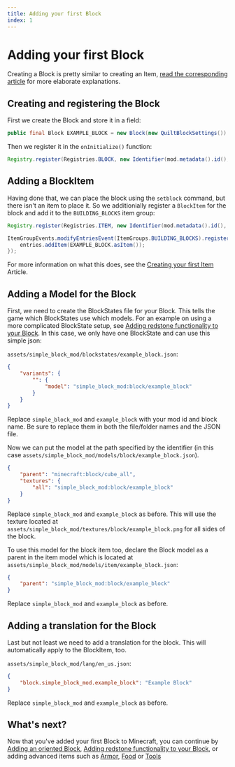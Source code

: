 ```yaml
---
title: Adding your first Block
index: 1
---
```

# Adding your first Block
Creating a Block is pretty similar to creating an Item, [read the corresponding article](../items/first-item) for more elaborate explanations.

## Creating and registering the Block

First we create the Block and store it in a field:

```java
public final Block EXAMPLE_BLOCK = new Block(new QuiltBlockSettings())
```

Then we register it in the `onInitialize()` function:

```java
Registry.register(Registries.BLOCK, new Identifier(mod.metadata().id(), "example_block"), EXAMPLE_BLOCK);
```
## Adding a BlockItem

Having done that, we can place the block using the `setblock` command, but there isn't an item to place it. So we additionially register a `BlockItem` for the block and add it to the `BUILDING_BLOCKS` item group:

```java
Registry.register(Registries.ITEM, new Identifier(mod.metadata().id(), "example_block"), new BlockItem(EXAMPLE_BLOCK, new QuiltItemSettings()))

ItemGroupEvents.modifyEntriesEvent(ItemGroups.BUILDING_BLOCKS).register(entries -> {
	entries.addItem(EXAMPLE_BLOCK.asItem());
});
```

For more information on what this does, see the [Creating your first Item](../items/first-item#registering-the-item) Article.

## Adding a Model for the Block

First, we need to create the BlockStates file for your Block. This tells the game which BlockStates use which models. For an example on using a more complicated BlockState setup, see [Adding redstone functionality to your Block](TODO). In this case, we only have one BlockState and can use this simple json:

`assets/simple_block_mod/blockstates/example_block.json`:
```json
{
    "variants": {
        "": {
            "model": "simple_block_mod:block/example_block"
        }
    }
}
```

Replace `simple_block_mod` and `example_block` with your mod id and block name. Be sure to replace them in both the file/folder names and the JSON file.

Now we can put the model at the path specified by the identifier (in this case `assets/simple_block_mod/models/block/example_block.json`).

```json
{
	"parent": "minecraft:block/cube_all",
	"textures": {
		"all": "simple_block_mod:block/example_block"
	}
}
```
Replace `simple_block_mod` and `example_block` as before.
This will use the texture located at `assets/simple_block_mod/textures/block/example_block.png` for all sides of the block.


To use this model for the block item too, declare the Block model as a parent in the item model which is located at `assets/simple_block_mod/models/item/example_block.json`:
```json
{
	"parent": "simple_block_mod:block/example_block"
}
```
Replace `simple_block_mod` and `example_block` as before.

## Adding a translation for the Block

Last but not least we need to add a translation for the block. This will automatically apply to the BlockItem, too.

`assets/simple_block_mod/lang/en_us.json`:
```json
{
    "block.simple_block_mod.example_block": "Example Block"
}
```
Replace `simple_block_mod` and `example_block` as before.

## What's next?
Now that you've added your first Block to Minecraft, you can continue by [Adding an oriented Block](oriented-block), [Adding redstone functionality to your Block](redstone-interaction), or adding advanced items such as [Armor](../items/armor), [Food](../items/food) or [Tools](../items/tools)
